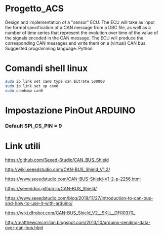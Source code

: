 # Progetto_ACS
Design and implementation of a "sensor" ECU. The ECU will take as input the formal specification of a CAN message from a DBC file, as well as a number of time series that represent the evolution over time of the value of the signals encoded in the CAN message. The ECU will produce the corresponding CAN messages and write them on a (virtual) CAN bus. Suggested programming language: Python

# Comandi shell linux
```bash
sudo ip link set can0 type can bitrate 500000
sudo ip link set up can0
sudo candump can0
```

# Impostazione PinOut ARDUINO
### Default SPI_CS_PIN = 9 

# Link utili

https://github.com/Seeed-Studio/CAN_BUS_Shield

http://wiki.seeedstudio.com/CAN-BUS_Shield_V1.2/

https://www.seeedstudio.com/CAN-BUS-Shield-V1-2-p-2256.html

https://seeeddoc.github.io/CAN-BUS_Shield/

https://www.seeedstudio.com/blog/2019/11/27/introduction-to-can-bus-and-how-to-use-it-with-arduino/

https://wiki.dfrobot.com/CAN-BUS_Shield_V2__SKU__DFR0370_

http://matthewcmcmillan.blogspot.com/2013/10/arduino-sending-data-over-can-bus.html


